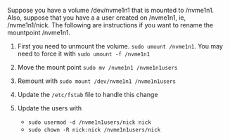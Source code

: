 Suppose you have a volume /dev/nvme1n1 that is mounted to /nvme1n1. Also,
suppose that you have a a user created on /nvme1n1, ie, /nvme1n1/nick.
The following are instructions if you want to rename the mountpoint /nvme1n1.

1. First you need to unmount the volume. `sudo umount /nvme1n1`. You may need
   to force it with `sudo umount -f /nvme1n1`

2. Move the mount point `sudo mv /nvme1n1 /nvme1n1users`

3. Remount with `sudo mount /dev/nvme1n1 /nvme1n1users`

4. Update the `/etc/fstab` file to handle this change

5. Update the users with 
    * `sudo usermod -d /nvme1n1users/nick nick`
    * `sudo chown -R nick:nick /nvme1n1users/nick`
